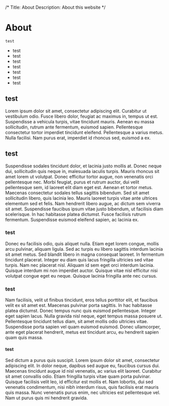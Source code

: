 /*
Title: About
Description: About this website
*/

# About

```
test
```

- test
- test
- test
- test
 - test
 - test
 - test

## test

Lorem ipsum dolor sit amet, consectetur adipiscing elit. Curabitur ut vestibulum odio. Fusce libero dolor, feugiat ac maximus in, tempus ut est. Suspendisse a vehicula turpis, vitae tincidunt mauris. Aenean eu massa sollicitudin, rutrum ante fermentum, euismod sapien. Pellentesque consectetur tortor imperdiet tincidunt eleifend. Pellentesque a varius metus. Nulla facilisi. Nam purus erat, imperdiet id rhoncus sed, euismod a ex.

## test

Suspendisse sodales tincidunt dolor, et lacinia justo mollis at. Donec neque dui, sollicitudin quis neque in, malesuada iaculis turpis. Mauris rhoncus sit amet lorem ut volutpat. Donec efficitur tortor augue, non venenatis orci pellentesque nec. Morbi feugiat, purus et rutrum auctor, dui velit pellentesque sem, id laoreet elit diam eget est. Aenean et tortor metus. Maecenas consectetur sodales tellus sagittis bibendum. Sed sit amet sollicitudin libero, quis lacinia leo. Mauris laoreet turpis vitae ante ultrices elementum sed et felis. Nam hendrerit libero augue, ac dictum sem viverra sit amet. Suspendisse faucibus ipsum vitae justo bibendum, ut facilisis diam scelerisque. In hac habitasse platea dictumst. Fusce facilisis rutrum fermentum. Suspendisse euismod eleifend sapien, ac lacinia ex.

### test

Donec eu facilisis odio, quis aliquet nulla. Etiam eget lorem congue, mollis arcu pulvinar, aliquam ligula. Sed ac turpis eu libero sagittis interdum lacinia sit amet metus. Sed blandit libero in magna consequat laoreet. In fermentum tincidunt placerat. Integer eu diam quis lacus fringilla ultricies sed vitae turpis. Nam nec placerat nisl. Aliquam id sem eget orci interdum lacinia. Quisque interdum mi non imperdiet auctor. Quisque vitae nisl efficitur nisi volutpat congue eget eu neque. Quisque lacinia fringilla ante nec cursus.

### test

Nam facilisis, velit ut finibus tincidunt, eros tellus porttitor elit, et faucibus velit ex sit amet est. Maecenas pulvinar porta sagittis. In hac habitasse platea dictumst. Donec tempus nunc quis euismod pellentesque. Integer eget sapien lacus. Nulla gravida nisl neque, eget tempus massa posuere ut. Pellentesque tincidunt tellus diam, sit amet mollis odio ultricies vitae. Suspendisse porta sapien vel quam euismod euismod. Donec ullamcorper, ante eget placerat hendrerit, metus est tincidunt arcu, eu hendrerit sapien quam quis massa.

#### test

Sed dictum a purus quis suscipit. Lorem ipsum dolor sit amet, consectetur adipiscing elit. In dolor neque, dapibus sed augue eu, faucibus cursus dui. Maecenas tincidunt augue id nisl venenatis, ac varius elit laoreet. Curabitur sit amet convallis odio. Etiam fringilla turpis vitae quam porta pulvinar. Quisque facilisis velit leo, id efficitur est mollis et. Nam lobortis, dui sed venenatis condimentum, nisi nibh interdum risus, quis facilisis erat mauris quis massa. Nunc venenatis purus enim, nec ultricies est pellentesque vel. Nam ut purus quis mi hendrerit gravida. 